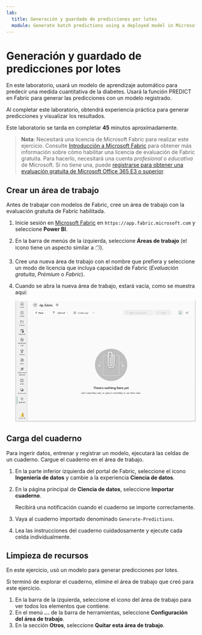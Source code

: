 ```yaml
---
lab:
  title: Generación y guardado de predicciones por lotes
  module: Generate batch predictions using a deployed model in Microsoft Fabric
---
```


# Generación y guardado de predicciones por lotes

En este laboratorio, usará un modelo de aprendizaje automático para predecir una medida cuantitativa de la diabetes. Usará la función PREDICT en Fabric para generar las predicciones con un modelo registrado.

Al completar este laboratorio, obtendrá experiencia práctica para generar predicciones y visualizar los resultados.

Este laboratorio se tarda en completar **45** minutos aproximadamente.

> **Nota**: Necesitará una licencia de Microsoft Fabric para realizar este ejercicio. Consulte [Introducción a Microsoft Fabric](https://learn.microsoft.com/fabric/get-started/fabric-trial) para obtener más información sobre cómo habilitar una licencia de evaluación de Fabric gratuita. Para hacerlo, necesitará una cuenta *profesional* o *educativa* de Microsoft. Si no tiene una, puede [registrarse para obtener una evaluación gratuita de Microsoft Office 365 E3 o superior](https://www.microsoft.com/microsoft-365/business/compare-more-office-365-for-business-plans).

## Crear un área de trabajo

Antes de trabajar con modelos de Fabric, cree un área de trabajo con la evaluación gratuita de Fabric habilitada.

1. Inicie sesión en [Microsoft Fabric](https://app.fabric.microsoft.com) en `https://app.fabric.microsoft.com` y seleccione **Power BI**.
2. En la barra de menús de la izquierda, seleccione **Áreas de trabajo** (el icono tiene un aspecto similar a &#128455;).
3. Cree una nueva área de trabajo con el nombre que prefiera y seleccione un modo de licencia que incluya capacidad de Fabric (*Evaluación gratuita*, *Prémium* o *Fabric*).
4. Cuando se abra la nueva área de trabajo, estará vacía, como se muestra aquí:

    ![Captura de pantalla de un área de trabajo vacía en Power BI.](./Images/new-workspace.png)

## Carga del cuaderno

Para ingerir datos, entrenar y registrar un modelo, ejecutará las celdas de un cuaderno. Cargue el cuaderno en el área de trabajo.

1. En la parte inferior izquierda del portal de Fabric, seleccione el icono **Ingeniería de datos** y cambie a la experiencia **Ciencia de datos**.
1. En la página principal de **Ciencia de datos**, seleccione **Importar cuaderno**.

    Recibirá una notificación cuando el cuaderno se importe correctamente.

1. Vaya al cuaderno importado denominado `Generate-Predictions`.

1. Lea las instrucciones del cuaderno cuidadosamente y ejecute cada celda individualmente.

## Limpieza de recursos

En este ejercicio, usó un modelo para generar predicciones por lotes.

Si terminó de explorar el cuaderno, elimine el área de trabajo que creó para este ejercicio.

1. En la barra de la izquierda, seleccione el icono del área de trabajo para ver todos los elementos que contiene.
2. En el menú **...** de la barra de herramientas, seleccione **Configuración del área de trabajo**.
3. En la sección **Otros**, seleccione **Quitar esta área de trabajo**.
